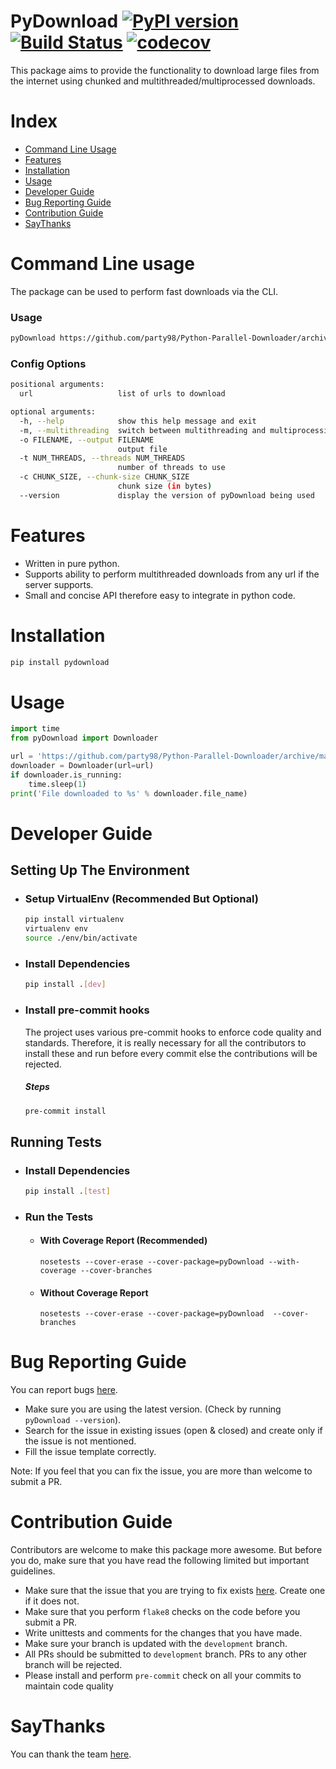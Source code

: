 # PyDownload [![PyPI version](https://badge.fury.io/py/pyDownload.svg)](https://badge.fury.io/py/pyDownload) [![Build Status](https://travis-ci.org/party98/pyDownload.svg?branch=master)](https://travis-ci.org/party98/pyDownload) [![codecov](https://codecov.io/gh/party98/pyDownload/branch/master/graph/badge.svg)](https://codecov.io/gh/party98/pyDownload)

This package aims to provide the functionality to download large files from the internet using chunked and multithreaded/multiprocessed downloads.

# Index
 - [Command Line Usage](#command-line-usage)
 - [Features](#features)
 - [Installation](#installation)
 - [Usage](#usage)
 - [Developer Guide](#developer-guide)
 - [Bug Reporting Guide](#bug-reporting-guide)
 - [Contribution Guide](#contribution-guide)
 - [SayThanks](#saythanks)

# Command Line usage

The package can be used to perform fast downloads via the CLI.

### Usage

```bash
pyDownload https://github.com/party98/Python-Parallel-Downloader/archive/master.zip
```

### Config Options
```bash
positional arguments:
  url                   list of urls to download

optional arguments:
  -h, --help            show this help message and exit
  -m, --multithreading  switch between multithreading and multiprocessing
  -o FILENAME, --output FILENAME
                        output file
  -t NUM_THREADS, --threads NUM_THREADS
                        number of threads to use
  -c CHUNK_SIZE, --chunk-size CHUNK_SIZE
                        chunk size (in bytes)
  --version             display the version of pyDownload being used
```

# Features

 - Written in pure python.
 - Supports ability to perform multithreaded downloads from any url if the server supports.
 - Small and concise API therefore easy to integrate in python code.

# Installation

```bash
pip install pydownload
```

# Usage

```python
import time
from pyDownload import Downloader

url = 'https://github.com/party98/Python-Parallel-Downloader/archive/master.zip'
downloader = Downloader(url=url)
if downloader.is_running:
    time.sleep(1)
print('File downloaded to %s' % downloader.file_name)
```



# Developer Guide

## Setting Up The Environment
 - ### Setup VirtualEnv (Recommended But Optional)
   ```bash
   pip install virtualenv
   virtualenv env
   source ./env/bin/activate
   ```
 - ### Install Dependencies
   ```bash
   pip install .[dev]
   ```
 -  ### Install pre-commit hooks
    The project uses various pre-commit hooks to enforce code quality and standards. Therefore, it is really necessary for all the contributors to install these and run before every commit else the contributions will be rejected.

    ##### Steps
    ```bash
    pre-commit install
    ```

## Running Tests
 - ### Install Dependencies
   ```bash
   pip install .[test]
   ```
 - ### Run the Tests
   - #### With Coverage Report (Recommended)
     ```
     nosetests --cover-erase --cover-package=pyDownload --with-coverage --cover-branches
     ```
   - #### Without Coverage Report
     ```
     nosetests --cover-erase --cover-package=pyDownload  --cover-branches
     ```

# Bug Reporting Guide

You can report bugs [here](https://github.com/party98/pyDownload/issues).

 - Make sure you are using the latest version. (Check by running `pyDownload --version`).
 - Search for the issue in existing issues (open & closed) and create only if the issue is not mentioned.
 - Fill the issue template correctly.

Note: If you feel that you can fix the issue, you are more than welcome to submit a PR.

# Contribution Guide

Contributors are welcome to make this package more awesome. But before you do, make sure that you have read the following limited but important guidelines.

 - Make sure that the issue that you are trying to fix exists [here](https://github.com/party98/pyDownload/issues). Create one if it does not.
 - Make sure that you perform `flake8` checks on the code before you submit a PR.
 - Write unittests and comments for the changes that you have made.
 - Make sure your branch is updated with the `development` branch.
 - All PRs should be submitted to `development` branch. PRs to any other branch will be rejected.
 - Please install and perform `pre-commit` check on all your commits to maintain code quality


# SayThanks

You can thank the team [here](https://saythanks.io/to/party98).
